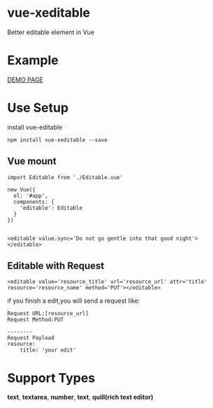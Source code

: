 # vue-xeditable
Better editable element in Vue

# Example
[DEMO PAGE](https://kar-wai-wong.github.io/vue-xeditable/)

# Use Setup

install vue-editable
```
npm install vue-xeditable --save
```

## Vue mount
```
import Editable from './Editable.vue'

new Vue({
  el: '#app',
  components: {
    'editable': Editable
  }
})


<editable value.sync='Do not go gentle into that good night'></editable>

```

## Editable with Request
```
<editable value='resource_title' url='resource_url' attr='title' resource='resource_name' method='PUT'></editable>
```
if you finish a edit,you will send a request like:
```
Request URL:[resource_url]
Request Method:PUT

--------
Request Payload
resource:
    title: 'your edit'

```

# Support Types
**text**, **textarea**, **number**, **text**, **quill(rich text editor)**
